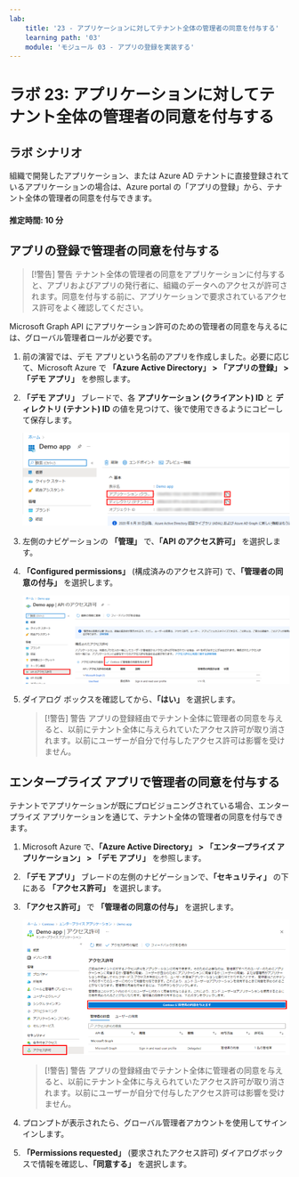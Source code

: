 ```yaml
---
lab:
    title: '23 - アプリケーションに対してテナント全体の管理者の同意を付与する'
    learning path: '03'
    module: 'モジュール 03 - アプリの登録を実装する'
---
```


# ラボ 23: アプリケーションに対してテナント全体の管理者の同意を付与する

## ラボ シナリオ

組織で開発したアプリケーション、または Azure AD テナントに直接登録されているアプリケーションの場合は、Azure portal の「アプリの登録」から、テナント全体の管理者の同意を付与できます。

#### 推定時間: 10 分

## アプリの登録で管理者の同意を付与する

> [!警告]
> 警告
> テナント全体の管理者の同意をアプリケーションに付与すると、アプリおよびアプリの発行者に、組織のデータへのアクセスが許可されます。同意を付与する前に、アプリケーションで要求されているアクセス許可をよく確認してください。

Microsoft Graph API にアプリケーション許可のための管理者の同意を与えるには、グローバル管理者ロールが必要です。

1. 前の演習では、デモ アプリという名前のアプリを作成しました。必要に応じて、Microsoft Azure で **「Azure Active Directory」 > 「アプリの登録」 > 「デモ アプリ」** を参照します。

1. **「デモ アプリ」** ブレードで、各 **アプリケーション (クライアント) ID** と **ディレクトリ (テナント) ID** の値を見つけて、後で使用できるようにコピーして保存します。

    ![ディレクトリ ID が強調表示されている「デモ アプリ」ブレードを示す画面イメージ](./media/lp3-mod3-demo-app-directory-id.png)

1. 左側のナビゲーションの **「管理」** で、**「API のアクセス許可」** を選択します。

1. **「Configured permissions」** (構成済みのアクセス許可) で、**「管理者の同意の付与」** を選択します。

    ![Contoso に対する「管理者の同意の付与」が強調表示されている API のアクセス許可ページを示す画面イメージ](./media/lp3-mod3-api-permissions-admin-consent.png)

1. ダイアログ ボックスを確認してから、**「はい」** を選択します。

    > [!警告]
    > 警告
    > アプリの登録経由でテナント全体に管理者の同意を与えると、以前にテナント全体に与えられていたアクセス許可が取り消されます。以前にユーザーが自分で付与したアクセス許可は影響を受けません。

## エンタープライズ アプリで管理者の同意を付与する

テナントでアプリケーションが既にプロビジョニングされている場合、エンタープライズ アプリケーションを通じて、テナント全体の管理者の同意を付与できます。

1. Microsoft Azure で、**「Azure Active Directory」 > 「エンタープライズ アプリケーション」 > 「デモ アプリ」** を参照します。

1. **「デモ アプリ」** ブレードの左側のナビゲーションで、**「セキュリティ」** の下にある **「アクセス許可」** を選択します。

1. **「アクセス許可」** で **「管理者の同意の付与」** を選択します。

    ![Contoso に対する「管理者の同意の付与」が強調表示されているデモ アプリのアクセス許可ページを示す画面イメージ](./media/lp3-mod3-grant-admin-consent-in-enterprise-app.png)

    > [!警告]
    > 警告
    > アプリの登録経由でテナント全体に管理者の同意を与えると、以前にテナント全体に与えられていたアクセス許可が取り消されます。以前にユーザーが自分で付与したアクセス許可は影響を受けません。

1. プロンプトが表示されたら、グローバル管理者アカウントを使用してサインインします。

1. **「Permissions requested」** (要求されたアクセス許可) ダイアログボックスで情報を確認し、**「同意する」** を選択します。
